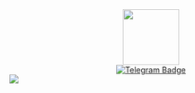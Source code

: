 <div id="header" align="center">
  <img src="https://encrypted-tbn0.gstatic.com/images?q=tbn:ANd9GcSNmEcHyb9myhLsex5GctZr7bdTPqL7j5tnfQOGBNnqOrVoS9gPHHQ6PwgHP9yC3h3kKX8&usqp=CAU.gif" width="100"/>
</div>
<div id="badges" align="center">
  <a href="https://t.me/infosecoff">
    <img src="https://img.shields.io/badge/Telegram-blue?logo=Telegram&logoColor=white&style=for-the-badge" alt="Telegram Badge"/>
  </a>
</div>
<img src="https://komarev.com/ghpvc/?username=nverenchik&style=flat-square&color=blue" align="center"/>


